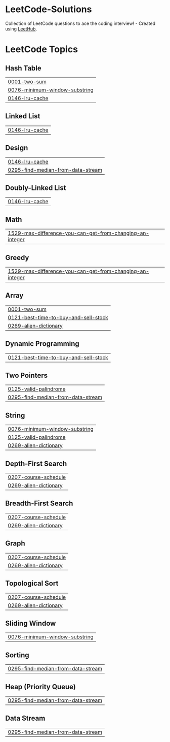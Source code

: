 # LeetCode-Solutions
Collection of LeetCode questions to ace the coding interview! - Created using [LeetHub](https://github.com/QasimWani/LeetHub).

<!---LeetCode Topics Start-->
# LeetCode Topics
## Hash Table
|  |
| ------- |
| [0001-two-sum](https://github.com/Badhansen/LeetCode-Solutions/tree/master/0001-two-sum) |
| [0076-minimum-window-substring](https://github.com/Badhansen/LeetCode-Solutions/tree/master/0076-minimum-window-substring) |
| [0146-lru-cache](https://github.com/Badhansen/LeetCode-Solutions/tree/master/0146-lru-cache) |
## Linked List
|  |
| ------- |
| [0146-lru-cache](https://github.com/Badhansen/LeetCode-Solutions/tree/master/0146-lru-cache) |
## Design
|  |
| ------- |
| [0146-lru-cache](https://github.com/Badhansen/LeetCode-Solutions/tree/master/0146-lru-cache) |
| [0295-find-median-from-data-stream](https://github.com/Badhansen/LeetCode-Solutions/tree/master/0295-find-median-from-data-stream) |
## Doubly-Linked List
|  |
| ------- |
| [0146-lru-cache](https://github.com/Badhansen/LeetCode-Solutions/tree/master/0146-lru-cache) |
## Math
|  |
| ------- |
| [1529-max-difference-you-can-get-from-changing-an-integer](https://github.com/Badhansen/LeetCode-Solutions/tree/master/1529-max-difference-you-can-get-from-changing-an-integer) |
## Greedy
|  |
| ------- |
| [1529-max-difference-you-can-get-from-changing-an-integer](https://github.com/Badhansen/LeetCode-Solutions/tree/master/1529-max-difference-you-can-get-from-changing-an-integer) |
## Array
|  |
| ------- |
| [0001-two-sum](https://github.com/Badhansen/LeetCode-Solutions/tree/master/0001-two-sum) |
| [0121-best-time-to-buy-and-sell-stock](https://github.com/Badhansen/LeetCode-Solutions/tree/master/0121-best-time-to-buy-and-sell-stock) |
| [0269-alien-dictionary](https://github.com/Badhansen/LeetCode-Solutions/tree/master/0269-alien-dictionary) |
## Dynamic Programming
|  |
| ------- |
| [0121-best-time-to-buy-and-sell-stock](https://github.com/Badhansen/LeetCode-Solutions/tree/master/0121-best-time-to-buy-and-sell-stock) |
## Two Pointers
|  |
| ------- |
| [0125-valid-palindrome](https://github.com/Badhansen/LeetCode-Solutions/tree/master/0125-valid-palindrome) |
| [0295-find-median-from-data-stream](https://github.com/Badhansen/LeetCode-Solutions/tree/master/0295-find-median-from-data-stream) |
## String
|  |
| ------- |
| [0076-minimum-window-substring](https://github.com/Badhansen/LeetCode-Solutions/tree/master/0076-minimum-window-substring) |
| [0125-valid-palindrome](https://github.com/Badhansen/LeetCode-Solutions/tree/master/0125-valid-palindrome) |
| [0269-alien-dictionary](https://github.com/Badhansen/LeetCode-Solutions/tree/master/0269-alien-dictionary) |
## Depth-First Search
|  |
| ------- |
| [0207-course-schedule](https://github.com/Badhansen/LeetCode-Solutions/tree/master/0207-course-schedule) |
| [0269-alien-dictionary](https://github.com/Badhansen/LeetCode-Solutions/tree/master/0269-alien-dictionary) |
## Breadth-First Search
|  |
| ------- |
| [0207-course-schedule](https://github.com/Badhansen/LeetCode-Solutions/tree/master/0207-course-schedule) |
| [0269-alien-dictionary](https://github.com/Badhansen/LeetCode-Solutions/tree/master/0269-alien-dictionary) |
## Graph
|  |
| ------- |
| [0207-course-schedule](https://github.com/Badhansen/LeetCode-Solutions/tree/master/0207-course-schedule) |
| [0269-alien-dictionary](https://github.com/Badhansen/LeetCode-Solutions/tree/master/0269-alien-dictionary) |
## Topological Sort
|  |
| ------- |
| [0207-course-schedule](https://github.com/Badhansen/LeetCode-Solutions/tree/master/0207-course-schedule) |
| [0269-alien-dictionary](https://github.com/Badhansen/LeetCode-Solutions/tree/master/0269-alien-dictionary) |
## Sliding Window
|  |
| ------- |
| [0076-minimum-window-substring](https://github.com/Badhansen/LeetCode-Solutions/tree/master/0076-minimum-window-substring) |
## Sorting
|  |
| ------- |
| [0295-find-median-from-data-stream](https://github.com/Badhansen/LeetCode-Solutions/tree/master/0295-find-median-from-data-stream) |
## Heap (Priority Queue)
|  |
| ------- |
| [0295-find-median-from-data-stream](https://github.com/Badhansen/LeetCode-Solutions/tree/master/0295-find-median-from-data-stream) |
## Data Stream
|  |
| ------- |
| [0295-find-median-from-data-stream](https://github.com/Badhansen/LeetCode-Solutions/tree/master/0295-find-median-from-data-stream) |
<!---LeetCode Topics End-->